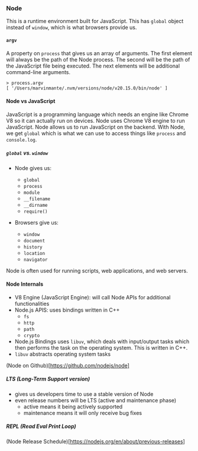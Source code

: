 ### Node

This is a runtime environment built for JavaScript.  This has `global` object instead of `window`, which is what browsers provide us.

#### `argv`
A property on `process` that gives us an array of arguments.  The first element will always be the path of the Node process.  The second will be the path of the JavaScript file being executed.  The next elements will be additional command-line arguments.

```
> process.argv
[ '/Users/marvinmante/.nvm/versions/node/v20.15.0/bin/node' ]
```


#### Node vs JavaScript
JavaScript is a programming language which needs an engine like Chrome V8 so it can actually run on devices.  Node uses Chrome V8 engine to run JavaScript.  Node allows us to run JavaScript on the backend.  With Node, we get `global` which is what we can use to access things like `process` and `console.log`.

##### `global` vs. `window`
- Node gives us:
    - `global`
    - `process` 
    - `module` 
    - `__filename`
    - `__dirname`
    - `require()`

- Browsers give us:
    - `window`
    - `document`
    - `history`
    - `location`
    - `navigator`
    
Node is often used for running scripts, web applications, and web servers.

#### Node Internals
- V8 Engine (JavaScript Engine): will call Node APIs for additional functionalities
- Node.js APIS: uses bindings written in C++
    - `fs` 
    - `http`
    - `path`
    - `crypto`
- Node.js Bindings uses `libuv`, which deals with input/output tasks which then performs the task on the operating system.  This is written in C++.
- `libuv` abstracts operating system tasks

(Node on Github)[https://github.com/nodejs/node]


##### LTS (Long-Term Support version)
- gives us developers time to use a stable version of Node
- even release numbers will be LTS (active and maintenance phase)
    - active means it being actively supported
    - maintenance means it will only receive bug fixes

##### REPL (Read Eval Print Loop)

(Node Release Schedule)[https://nodejs.org/en/about/previous-releases]